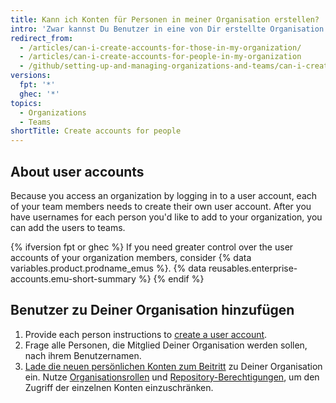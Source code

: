 ```yaml
---
title: Kann ich Konten für Personen in meiner Organisation erstellen?
intro: 'Zwar kannst Du Benutzer in eine von Dir erstellte Organisation hinzufügen, Du kannst aber keine persönlichen Benutzerkonten für andere Personen erstellen.'
redirect_from:
  - /articles/can-i-create-accounts-for-those-in-my-organization/
  - /articles/can-i-create-accounts-for-people-in-my-organization
  - /github/setting-up-and-managing-organizations-and-teams/can-i-create-accounts-for-people-in-my-organization
versions:
  fpt: '*'
  ghec: '*'
topics:
  - Organizations
  - Teams
shortTitle: Create accounts for people
---
```


## About user accounts

Because you access an organization by logging in to a user account, each of your team members needs to create their own user account. After you have usernames for each person you'd like to add to your organization, you can add the users to teams.

{% ifversion fpt or ghec %}
If you need greater control over the user accounts of your organization members, consider {% data variables.product.prodname_emus %}. {% data reusables.enterprise-accounts.emu-short-summary %}
{% endif %}

## Benutzer zu Deiner Organisation hinzufügen

1. Provide each person instructions to [create a user account](/articles/signing-up-for-a-new-github-account).
2. Frage alle Personen, die Mitglied Deiner Organisation werden sollen, nach ihrem Benutzernamen.
3. [Lade die neuen persönlichen Konten zum Beitritt](/articles/inviting-users-to-join-your-organization) zu Deiner Organisation ein. Nutze [Organisationsrollen](/articles/permission-levels-for-an-organization) und [Repository-Berechtigungen](/articles/repository-permission-levels-for-an-organization), um den Zugriff der einzelnen Konten einzuschränken.
